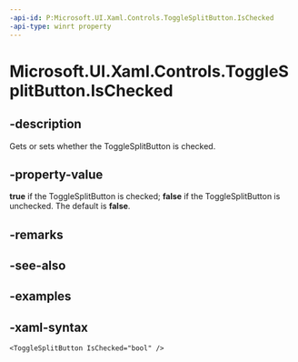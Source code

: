 ```yaml
---
-api-id: P:Microsoft.UI.Xaml.Controls.ToggleSplitButton.IsChecked
-api-type: winrt property
---
```

<!-- Property syntax.
public bool IsChecked { get;  set; }
-->

# Microsoft.UI.Xaml.Controls.ToggleSplitButton.IsChecked


## -description

Gets or sets whether the ToggleSplitButton is checked.


## -property-value

**true** if the ToggleSplitButton is checked; **false** if the ToggleSplitButton is unchecked. The default is **false**.


## -remarks


## -see-also


## -examples


## -xaml-syntax

```xaml
<ToggleSplitButton IsChecked="bool" />
```


